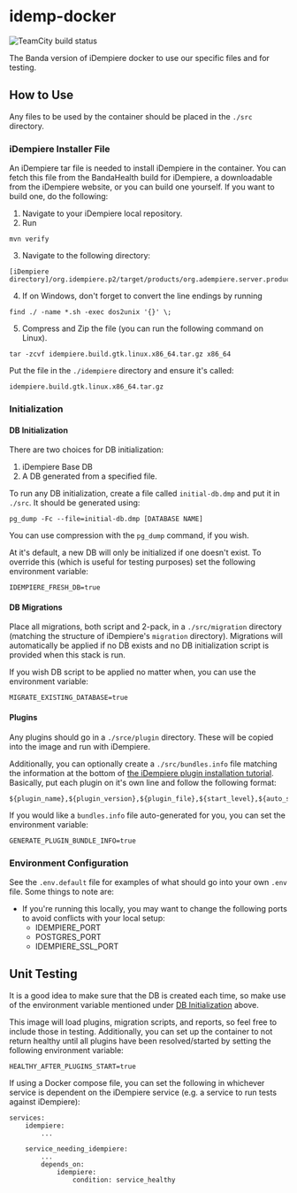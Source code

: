 # idemp-docker
![TeamCity build status](https://teamcity.bandahealth.org/app/rest/builds/buildType:id:BHGO_IdempDocker_Build/statusIcon.svg)

The Banda version of iDempiere docker to use our specific files and for testing.

## How to Use
Any files to be used by the container should be placed in the `./src` directory.
### iDempiere Installer File
An iDempiere tar file is needed to install iDempiere in the container. You can fetch this file from the BandaHealth build for iDempiere, a downloadable from the iDempiere website, or you can build one yourself. If you want to build one, do the following:
1. Navigate to your iDempiere local repository.
2. Run
```
mvn verify
```
3. Navigate to the following directory:
```
[iDempiere directory]/org.idempiere.p2/target/products/org.adempiere.server.product/linux/gtk
```
4. If on Windows, don't forget to convert the line endings by running
```
find ./ -name *.sh -exec dos2unix '{}' \;
```
5. Compress and Zip the file (you can run the following command on Linux).
```
tar -zcvf idempiere.build.gtk.linux.x86_64.tar.gz x86_64
```

Put the file in the `./idempiere`  directory and ensure it's called:
```
idempiere.build.gtk.linux.x86_64.tar.gz
```
### Initialization
#### DB Initialization
There are two choices for DB initialization:
1. iDempiere Base DB
2. A DB generated from a specified file.

To run any DB initialization, create a file called `initial-db.dmp` and put it in `./src`. It should be generated using:
```
pg_dump -Fc --file=initial-db.dmp [DATABASE NAME]
```
You can use compression with the `pg_dump` command, if you wish.

At it's default, a new DB will only be initialized if one doesn't exist. To override this (which is useful for testing purposes) set the following environment variable:
```
IDEMPIERE_FRESH_DB=true
```
#### DB Migrations
Place all migrations, both script and 2-pack, in a `./src/migration` directory (matching the structure of iDempiere's `migration` directory). Migrations will automatically be applied if no DB exists and no DB initialization script is provided when this stack is run.

If you wish DB script to be applied no matter when, you can use the environment variable:
```
MIGRATE_EXISTING_DATABASE=true
```
#### Plugins
Any plugins should go in a `./srce/plugin` directory. These will be copied into the image and run with iDempiere.

Additionally, you can optionally create a `./src/bundles.info` file matching the information at the bottom of [the iDempiere plugin installation tutorial](https://wiki.idempiere.org/en/Developing_Plug-Ins_-_Get_your_Plug-In_running). Basically, put each plugin on it's own line and follow the following format:
```
${plugin_name},${plugin_version},${plugin_file},${start_level},${auto_start}
```

If you would like a `bundles.info` file auto-generated for you, you can set the environment variable:
```
GENERATE_PLUGIN_BUNDLE_INFO=true
```

### Environment Configuration
See the `.env.default` file for examples of what should go into your own `.env` file. Some things to note are:

* If you're running this locally, you may want to change the following ports to avoid conflicts with your local setup:
	* IDEMPIERE_PORT
	* POSTGRES_PORT
	* IDEMPIERE_SSL_PORT

## Unit Testing
It is a good idea to make sure that the DB is created each time, so make use of the environment variable mentioned under [DB Initialization](#db-initialization) above.

This image will load plugins, migration scripts, and reports, so feel free to include those in testing. Additionally, you can set up the container to not return healthy until all plugins have been resolved/started by setting the following environment variable:
```
HEALTHY_AFTER_PLUGINS_START=true
```

If using a Docker compose file, you can set the following in whichever service is dependent on the iDempiere service (e.g. a service to run tests against iDempiere):
```
services:
	idempiere:
		...
	
	service_needing_idempiere:
		...
		depends_on:
			idempiere:
				condition: service_healthy
```